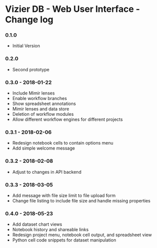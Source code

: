 # Vizier DB - Web User Interface - Change log

### 0.1.0

* Initial Version

### 0.2.0

* Second prototype

### 0.3.0 - 2018-01-22

* Include Mimir lenses
* Enable workflow branches
* Show spreadsheet annotations
* Mimir lenses and data store
* Deletion of workflow modules
* Allow different workflow engines for different projects

### 0.3.1 - 2018-02-06

* Redesign notebook cells to contain options menu
* Add simple welcome message

### 0.3.2 - 2018-02-08

* Adjust to changes in API backend

### 0.3.3 - 2018-03-05

* Add message with file size limit to file upload form
* Change file listing to include file size and handle missing properties

### 0.4.0 - 2018-05-23

* Add dataset chart views
* Notebook history and shareable links
* Redesign project menu, notebook cell output, and spreadsheet view
* Python cell code snippets for dataset manipulation
